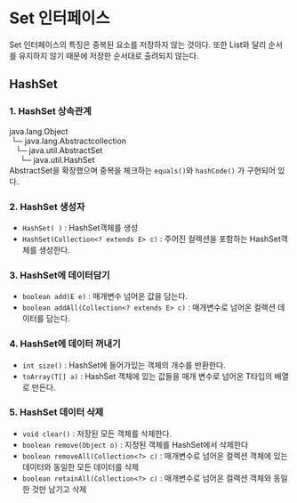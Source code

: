 # Set 인터페이스
Set 인터페이스의 특징은 중복된 요소를 저장하지 않는 것이다. 또한 List와 달리 순서를 유지하지 않기 때문에 저장한 순서대로 출려되지 않는다.

## HashSet
### 1. HashSet 상속관계
java.lang.Object<br>&nbsp;└─
java.lang.Abstractcollection<E><br>&nbsp;&nbsp;&nbsp;└─ java.util.AbstractSet<E><br>&nbsp;&nbsp;&nbsp;&nbsp;&nbsp;└─ java.util.HashSet<E><br>
AbstractSet을 확장했으며 중복을 체크하는 `equals()`와 `hashCode()` 가 구현되어 있다.

### 2. HashSet 생성자
- `HashSet( )` : HashSet객체를 생성
- `HashSet(Collection<? extends E> c)` : 주어진 컬렉션을 포함하는 HashSet객체를 생성한다.

### 3. HashSet에 데이터담기
- `boolean add(E e)` : 매개변수 넘어온 값을 담는다.
- `boolean addAll(Collection<? extends E> c)` : 매개변수로 넘어온 컬렉션 데이터를 담는다.

### 4. HashSet에 데이터 꺼내기
- `int size()` : HashSet에 들어가있는 객체의 개수를 반환한다.
- `toArray(T[] a)` : HashSet 객체에 있는 값들을 매개 변수로 넘어온 T타입의 배열로 만든다.

### 5. HashSet 데이터 삭제
- `void clear()` : 저장된 모든 객체를 삭제한다.
- `boolean remove(Object o)` : 지정된 객체를 HashSet에서 삭제한다
- `boolean removeAll(Collection<?> c)` : 매개변수로 넘어온 컬렉션 객체에 있는 데이터와 동일한 모든 데이터를 삭제
- `boolean retainAll(Collection<?> c)` : 매개변수로 넘어온 컬랙션 객체와 동일한 것만 남기고 삭제

